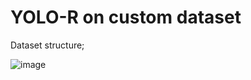# YOLO-R on custom dataset

Dataset structure;

![image](https://user-images.githubusercontent.com/71969819/189112045-3a9912ad-c73f-4847-a904-0cc9a0d87de1.png)

